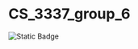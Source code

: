 # CS_3337_group_6

![Static Badge](https://img.shields.io/badge/%20test-e1HvsKd?label=Design%20Doc&color=blue)

